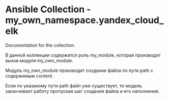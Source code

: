 # Ansible Collection - my_own_namespace.yandex_cloud_elk

Documentation for the collection.

В данной коллекции содержится роль my_module, которая производит вызов модуля my_own_module.

Модуль my_own_module производит создание файла по пути path с содержимым content.

Если по указаному пути path файл уже существует, то модель заканчивает работу пропуская шаг создания файла и его наполнения.
